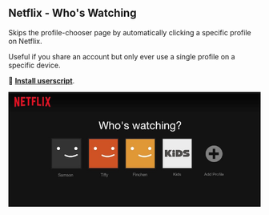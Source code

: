 ## Netflix - Who's Watching

Skips the profile-chooser page by automatically clicking a specific profile on Netflix.

Useful if you share an account but only ever use a single profile on a specific device.

🚀 **[Install userscript](https://github.com/arthurhammer/userscripts/raw/master/Netflix_WhosWatching/netflix_whos-watching.user.js)**.

![Screenshot](screenshot.jpg)
